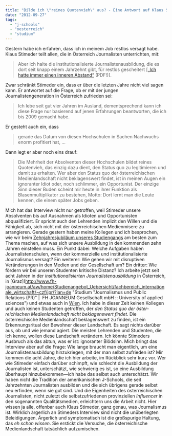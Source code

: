 ```yaml
---
title: "Bilde ich \"reines Quotenvieh\" aus? - Eine Antwort auf Klaus Stimeder"
date: "2012-09-27"
tags: 
  - "j-schools"
  - "oesterreich"
  - "studium"
---
```


Gestern habe ich erfahren, dass ich in meinem Job restlos versagt habe. Klaus Stimeder teilt allen, die in Österreich Journalisten unterrichten, mit:

> Aber ich halte die institutionalisierte Journalistenausbildung, die es dort seit knapp einem Jahrzehnt gibt, für restlos gescheitert \[[„Ich hatte immer einen inneren Abstand“](http://www.horizont.at/uploads/media/78-80_Stimeder.pdf "Interview des Bestseller mit Klaus Stimeder") (PDF!)\].

Zwar schränkt Stimeder ein, dass er über die letzten Jahre nicht viel sagen kann. Er antwortet auf die Frage, ob er mit der jungen Journalistengeneration in Österreich zufrieden sei:

> Ich lebe seit gut vier Jahren im Ausland, dementsprechend kann ich diese Frage nur basierend auf jenen Erfahrungen beantworten, die ich bis 2009 gemacht habe.

Er gesteht auch ein, dass

> gerade das Datum von diesen Hochschulen in Sachen Nachwuchs enorm profitiert hat, …

Dann legt er aber noch eins drauf:

> Die Mehrheit der Absol­venten dieser Hochschulen bildet reines Quotenvieh, das einzig dazu dient, den Status quo zu legitimieren und damit zu erhalten. Wer aber den Status quo der öster­reichischen Medienlandschaft nicht bekla­genswert findet, ist in meinen Augen ein ignoranter Idiot oder, noch schlimmer, ein Opportunist. Der einzige Sinn dieser Buden scheint mir heute in ihrer Funktion als Blasenmultiplikator zu bestehen, Motto: Dort lernt man die Leute kennen, die einem später Jobs geben.

Mich hat das Interview nicht nur getroffen, weil Stimeder unsere Absolventen bis auf Ausnahmen als Idioten und Opportunisten abqualifiziert. Er spricht auch den Lehrenden implizit den Willen und die Fähigkeit ab, sich nicht mit der österreichischen Medienmisere zu arrangieren. Gerade gestern haben meine Kollegen und ich besprochen, wie wir beim [Zehnjahresjubiläum unseres Studiengangs](http://10jahrejpr.at/ "| Wir feiern ein Fest") am besten zum Thema machen, auf was sich unsere Ausbildung in den kommenden zehn Jahren einstellen muss. Ein Punkt dabei: Welche Aufgaben haben Journalistenschulen, wenn der kommerzielle und institutionalisierte Journalismus versagt? Ein weiterer: Wie gehen wir mit disruptiven Veränderungen in den Medien und der Gesellschaft um? Ein dritter: Wie fördern wir bei unseren Studenten kritische Distanz? Ich arbeite jetzt seit acht Jahren in der _institutionalisierten Journalistenausbildung_ in Österreich, in [Graz](http://www.fh-joanneum.at/aw/home/Studienangebot_Uebersicht/fachbereich_internationale_wirtschaft/~czf/jpr/?lan=de "Studium "Journalismus und Public Relations (PR)" |  FH JOANNEUM Gesellschaft mbH :: University of applied sciences") und etwas auch in [Wien](http://www.fh-wien.ac.at/journalismus-medienmanagement/bachelor-studium/ "FHWien-Studiengänge der WKW: Bachelor-Studium"). Ich habe in dieser Zeit keinen Kollegen und auch keinen Studenten getroffen, der _den Status quo der öster­reichischen Medienlandschaft nicht bekla­genswert findet_. Die österreichische Medienlandschaft beklagenswert zu finden, ist ein Erkennungsritual der Bewohner dieser Landschaft. Es sagt nichts darüber aus, ob und wie jemand agiert. Die meisten Lehrenden und Studenten, die ich kenne, wollen diese Landschaft verändern. Ich könnte Stimeders Ausbruch als das abtun, was er ist: ignoranter Blödsinn. Mich bringt das Interview aber auf die Frage: Wie lange braucht man eigentlich, um eine Journalistenausbildung hinzukriegen, mit der man selbst zufrieden ist? Mir kommen die acht Jahre, die ich hier arbeite, im Rückblick sehr kurz vor. Wer wie Stimeder einfach darüber schimpft, wie schlecht die Ausbildung der Journalisten ist, unterschätzt, wie schwierig es ist, so eine Ausbildung überhaupt hinzubekommen—ich habe das selbst auch unterschätzt. Wir haben nicht die Tradition der amerikanischen J-Schools, die seit Jahrzehnten Journalisten ausbilden und die sich übrigens gerade selbst neu erfinden, wenn sie gut sind. Und die Eigenheiten des österreichischen Journalisten, nicht zuletzt die selbstzufriedenen provinziellen _Influencer_ in den sogenannten Qualitätsmedien, erleichtern uns die Arbeit nicht. Hier wissen ja alle, offenbar auch Klaus Stimeder, ganz genau, was Journalismus ist. Wirklich ärgerlich an Stimeders Interview sind nicht die unüberlegten Beleidigungen. Ärgerlich und symptomatisch ist die großspurige Haltung, das _eh schon wissen_. Sie erstickt die Versuche, die österreichische Medienlandschaft tatsächlich aufzumischen.
